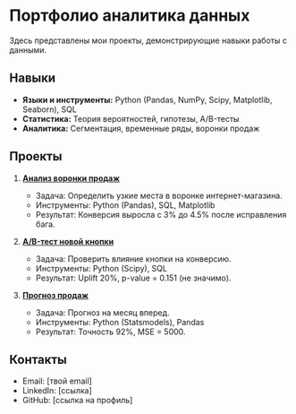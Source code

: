 # Портфолио аналитика данных

Здесь представлены мои проекты, демонстрирующие навыки работы с данными.

## Навыки
- **Языки и инструменты:** Python (Pandas, NumPy, Scipy, Matplotlib, Seaborn), SQL
- **Статистика:** Теория вероятностей, гипотезы, A/B-тесты
- **Аналитика:** Сегментация, временные ряды, воронки продаж

## Проекты
1. **[Анализ воронки продаж](Project_1_Funnel_Analysis/)**  
   - Задача: Определить узкие места в воронке интернет-магазина.  
   - Инструменты: Python (Pandas), SQL, Matplotlib  
   - Результат: Конверсия выросла с 3% до 4.5% после исправления бага.

2. **[A/B-тест новой кнопки](Project2-AB-Test/)**  
   - Задача: Проверить влияние кнопки на конверсию.  
   - Инструменты: Python (Scipy), SQL  
   - Результат: Uplift 20%, p-value = 0.151 (не значимо).

3. **[Прогноз продаж](Project3-Sales-Forecast/)**  
   - Задача: Прогноз на месяц вперед.  
   - Инструменты: Python (Statsmodels), Pandas  
   - Результат: Точность 92%, MSE = 5000.

## Контакты
- Email: [твой email]
- LinkedIn: [ссылка]
- GitHub: [ссылка на профиль]
